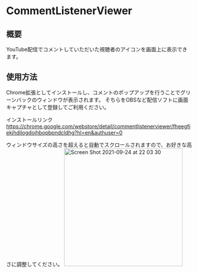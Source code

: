 # CommentListenerViewer

## 概要
YouTube配信でコメントしていただいた視聴者のアイコンを画面上に表示できます。

## 使用方法
Chrome拡張としてインストールし、コメントのポップアップを行うことでグリーンバックのウィンドウが表示されます。
そちらをOBSなど配信ソフトに画面キャプチャとして登録してご利用ください。

インストールリンク
https://chrome.google.com/webstore/detail/commentlistenerviewer/fheegfiekjhdilogdojhbopbpndcldhg?hl=en&authuser=0

ウィンドウサイズの高さを超えると自動でスクロールされますので、お好きな高さに調整してください。
<img width="320" alt="Screen Shot 2021-09-24 at 22 03 30" src="https://user-images.githubusercontent.com/23465174/134687341-64d2a924-3b47-426f-8a69-7c74c6fda7c6.png">

